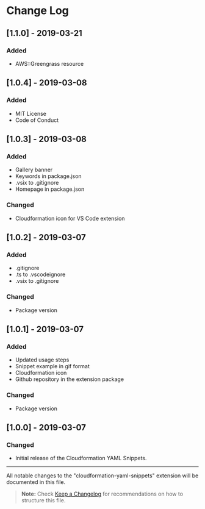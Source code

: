 # Change Log

## [1.1.0] - 2019-03-21
### Added
- AWS::Greengrass resource

## [1.0.4] - 2019-03-08
### Added
- MIT License
- Code of Conduct

## [1.0.3] - 2019-03-08
### Added
- Gallery banner
- Keywords in package.json
- .vsix to .gitignore
- Homepage in package.json

### Changed
- Cloudformation icon for VS Code extension

## [1.0.2] - 2019-03-07
### Added
- .gitignore
- .ts to .vscodeignore
- .vsix to .gitignore

### Changed
- Package version

## [1.0.1] - 2019-03-07
### Added
- Updated usage steps 
- Snippet example in gif format
- Cloudformation icon
- Github repository in the extension package

### Changed
- Package version

## [1.0.0] - 2019-03-07
### Changed
- Initial release of the Cloudformation YAML Snippets.

---

All notable changes to the "cloudformation-yaml-snippets" extension will be documented in this file.

> **Note:** Check [Keep a Changelog](http://keepachangelog.com/) for recommendations on how to structure this file.